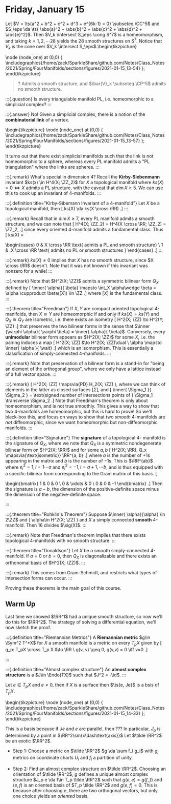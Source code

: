# Friday, January 15

Let $V = \ts{a^2 + b^2 + c^2 + d^3 + e^{6k-1} = 0} \subseteq \CC^5$ and $S_\eps \da \ts{ \abs{a}^2 + \abs{b}^2 + \abs{c}^2 + \abs{d}^2 + \abs{e}^2}$.
Then $V_k \intersect S_\eps \cong S^7$ is a homeomorphism, and taking $k=1,2,\cdots 28$ yields the 28 smooth structures on $S^7$.
Notice that $V_k$ is the cone over $V_k \intersect S_\eps$.\begin{tikzpicture}

\node (node_one) at (0,0) {
  \includegraphics{/home/zack/SparkleShare/github.com/Notes/Class_Notes/2021/Spring/FourManifolds/sections/figures/2021-01-15_13-54}
  };
  \end{tikzpicture}

> ? Admits a smooth structure, and $\bar{V}_k \subseteq \CP^5$ admits no smooth structure.


:::{.question}
Is every triangulable manifold PL, i.e. homeomorphic to a simplicial complex?
:::


:::{.answer}
No!
Given a simplicial complex, there is a notion of the **combinatorial link** of a vertex.

\begin{tikzpicture}
\node (node_one) at (0,0) {
  \includegraphics{/home/zack/SparkleShare/github.com/Notes/Class_Notes/2021/Spring/FourManifolds/sections/figures/2021-01-15_13-57}
  };
  \end{tikzpicture}

It turns out that there exist simplicial manifolds such that the link is not homeomorphic to a sphere, whereas every PL manifold admits a "PL triangulation" where the links are spheres.
:::


:::{.remark}
What's special in dimension 4?
Recall the **Kirby-Siebenmann** invariant $ks(x) \in H^4(X; \ZZ_2)$ for $X$ a topological manifold where $ks(X) = 0 \iff X$ admits a PL structure, with the caveat that $\dim X \geq 5$.
We can use this to cook up an invariant of 4-manifolds.
:::


:::{.definition title="Kirby-Sibemann Invariant of a 4-manifold"}
Let $X$ be a topological manifold, then 
\[
ks(X) \da ks(X \cross \RR)
.\]
:::


:::{.remark}
Recall that in $\dim X\geq 7$, every PL manifold admits a smooth structure, and we can note that 
\[
H^4(X; \ZZ_2) = H^4(X \cross \RR; \ZZ_2) = \ZZ_2,
.\]
since every oriented 4-manifold admits a fundamental class.
Thus
\[
ks(X) = 

\begin{cases}
0 & X \cross \RR \text{ admits a PL and smooth structure} 
\\
1 & .X \cross \RR \text{ admits no PL or smooth structures }
\end{cases}
.\]
:::


:::{.remark}
$ks(X) \neq 0$ implies that $X$ has no smooth structure, since $X \cross \RR$ doesn't.
Note that it was not known if this invariant was nonzero for a while!
:::


:::{.remark}
Note that $H^2(X; \ZZ)$ admits a symmetric bilinear form $Q_X$ defined by 
\[
\inner{ \alpha}{ \beta} \mapsto \int_X \alpha\wedge \beta = \alpha \cupproduct \beta([X]) \in \ZZ
.\]
where $[X]$ is the fundamental class.
:::


:::{.theorem title="Freedman"}
If $X, Y$ are compact oriented topological 4-manifolds, then $X\cong Y$ are homeomorphic if and only if $ks(X) = ks(Y)$ and $Q_X \cong Q_Y$ are isometric, i.e. there exists an isometry 
\[
H^2(X; \ZZ) \to H^2(Y; \ZZ)
.\]
that preserves the two bilinear forms in the sense that $\inner {\varphi \alpha}{ \varphi \beta} = \inner{ \alpha}{ \beta}$.
Conversely, every **unimodular** bilinear form appears as $H^2(X; \ZZ)$ for some $X$, i.e. the pairing induces a map 
\[
H^2(X; \ZZ) &\to H^2(X; \ZZ)\dual \\
\alpha \mapsto \inner{ \alpha }{ \wait}
.\]
which is an isomorphism.
This is essentially a classification of simply-connected 4-manifolds.
:::


:::{.remark}
Note that preservation of a bilinear form is a stand-in for "being an element of the orthogonal group", where we only have a lattice instead of a full vector space.
:::


:::{.remark}
\( H^2(X; \ZZ) \mapsvia{PD} H_2(X; \ZZ) \), where we can think of elements in the latter as closed surfaces $[\Sigma]$, and
\[
\inner{ \Sigma_1 }{ \Sigma_2 } = \text{signed number of intersections points of } \Sigma_1 \transverse \Sigma_2
.\]
Note that Freedman's theorem is only about homeomorphism, and is not true smoothly.
This gives a way to show that two 4-manifolds are homeomorphic, but this is hard to prove!
So we'll black-box this, and focus on ways to show that two *smooth* 4-manifolds are *not* diffeomorphic, since we want homeomorphic but non-diffeomorphic manifolds.
:::


:::{.definition title="Signature"}
The **signature** of a topological 4- manifold is the signature of $Q_X$, where we note that $Q_X$ is a symmetric nondegenerate bilinear form on $H^2(X; \RR)$ and for some $a, b$
\[
H^2(X; \RR), Q_x \mapsvia{\text{isometric}} \RR^{a, b}
.\]
where $a$ is the number of $+1$s appearing in the matrix and $b$ is the number of $-1$s.
This is $\RR^{ab}$ where $e_i^2 = 1, i=1\cdots a$ and $e_i^2 = -1, i=a+1, \cdots b$, and is thus equipped with a specific bilinear form corresponding to the Gram matrix of this basis.
\[

\begin{bmatrix}
1 & 0 & 0
\\
0 & \vdots & 0
\\
0 & 0 & -1
\end{bmatrix}
.\]
Then the signature is $a-b$, the dimension of the positive-definite space minus the dimension of the negative-definite space.

:::

:::{.theorem title="Rohklin's Theorem"}
Suppose $\inner{ \alpha}{\alpha} \in 2\ZZ$ and \( \alpha\in H^2(X; \ZZ) \) and $X$ a simply connected **smooth** 4-manifold. Then 16 divides $\sig(X)$.
:::


:::{.remark}
Note that Freedman's theorem implies that there exists topological 4-manifolds with no smooth structure.
:::


:::{.theorem title="Donaldson"}
Let $X$ be a smooth simply-connected 4-manifold.
If $a=0$ or $b=0$, then $Q_X$ is diagonalizable and there exists an orthonomal basis of $H^2(X; \ZZ)$.
:::


:::{.remark}
This comes from Gram-Schmidt, and restricts what types of intersection forms can occur.
:::


Proving these theorems is the main goal of this course.

## Warm Up

Last time we showed $\RR^1$ had a unique smooth structure, so now we'll do this for $\RR^2$.
The strategy of solving a differential equation, we'll now sketch the proof.


:::{.definition title="Riemannian Metrics"}
A **Riemannian metric** $g\in \Sym^2 T^*X$ for $X$ a smooth manifold is a metric on every $T_p X$ given by 
\[
g_p: T_pX \cross T_p X &\to \RR \\
g(v, v) \geq 0, g(v,v) = 0 \iff v=0
.\]

:::


:::{.definition title="Almost complex structure"}
An **almost complex structure** is a $J\in \Endo(TX)$ such that $J^2 = -\id$.
:::

Let $e\in T_p X$ and $e\neq 0$, then if $X$ is a surface then $\ts{e, Je}$ is a bsis of $T_p X$.

\begin{tikzpicture}
\node (node_one) at (0,0) {
  \includegraphics{/home/zack/SparkleShare/github.com/Notes/Class_Notes/2021/Spring/FourManifolds/sections/figures/2021-01-15_14-33}
  };
  \end{tikzpicture}

This is a basis because if $Je$ and $e$ are parallel, then ???
In particular, $J_p$ is determined by a point in $\RR^2\sm{x\dash\text{axis}}$
Let $\tilde \RR^2$ be an exotic $\RR^2$.

- Step 1: Choose a metric on $\tilde \RR^2$ $g \da \sum f_I g_i$ with $g_i$ metrics on coordinate charts $U_i$ and $f_i$ a partition of unity.

- Step 2: Find an almost complex structure on $\tilde \RR^2$.
  Choosing an orientation of $\tilde \RR^2$, $g$ defines a unique almost complex structure $J_p e \da f\in T_p \tilde \RR^2$ such that $g(e, e) = g(f, f)$ and $(e, f)$ is an oriented basis of $T_p \tilde \RR^2$ and $g(e, f) = 0$.
  This is because after choosing $e$, there are two orthogonal vectors, but only one choice yields an *oriented* basis.











